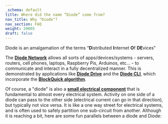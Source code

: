 ```yaml
---
_schema: default
title: Where did the name “Diode” come from?
nav_title: Why "Diode"?
nav_section: FAQ
weight: 20005
draft: false
---
```

Diode is an amalgamation of the terms “**D**istributed **I**nternet **O**f **DE**vices”

The <a href="https://network.docs.diode.io/" target="_blank" rel="noopener"><strong>Diode Network</strong></a> allows all sorts of apps/devices/systems - servers, routers, cell phones, laptops, Raspberry Pis, Arduinos, etc… - to communicate and interact in a fully decentralized manner. This is demonstrated by applications like <a href="https://diode.io/products/d-drive" target="_blank" rel="noopener"><strong>Diode Drive</strong></a> and the <a href="https://cli.docs.diode.io/" target="_blank" rel="noopener"><strong>Diode CLI</strong></a>, which incorporate the <a href="https://network.docs.diode.io/docs/faq/what-is-blockquick-tm/" target="_blank" rel="noopener"><strong>BlockQuick algorithm</strong></a>.

Of course, a "diode" is also a <a href="https://en.wikipedia.org/wiki/Diode" target="_blank" rel="noopener"><strong>small electrical component</strong></a> that is fundamental to almost every electrical system. Activity on one side of a diode can pass to the other side (electrical current can go in that direction), but typically not vice versa. It is like a one way street for electrical systems, and is often used to safely partition one sub-circuit from another. Although it is reaching a bit, here are some fun parallels between a diode and Diode: